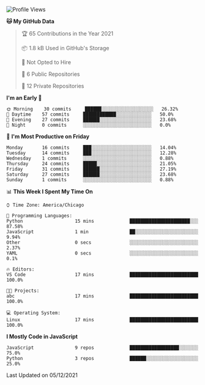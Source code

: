 <!--START_SECTION:waka-->
![Profile Views](http://img.shields.io/badge/Profile%20Views-355-blue)

**🐱 My GitHub Data** 

> 🏆 65 Contributions in the Year 2021
 > 
> 📦 1.8 kB Used in GitHub's Storage 
 > 
> 🚫 Not Opted to Hire
 > 
> 📜 6 Public Repositories 
 > 
> 🔑 12 Private Repositories  
 > 
**I'm an Early 🐤** 

```text
🌞 Morning    30 commits     ██████░░░░░░░░░░░░░░░░░░░   26.32% 
🌆 Daytime    57 commits     ████████████░░░░░░░░░░░░░   50.0% 
🌃 Evening    27 commits     ██████░░░░░░░░░░░░░░░░░░░   23.68% 
🌙 Night      0 commits      ░░░░░░░░░░░░░░░░░░░░░░░░░   0.0%

```
📅 **I'm Most Productive on Friday** 

```text
Monday       16 commits     ███░░░░░░░░░░░░░░░░░░░░░░   14.04% 
Tuesday      14 commits     ███░░░░░░░░░░░░░░░░░░░░░░   12.28% 
Wednesday    1 commits      ░░░░░░░░░░░░░░░░░░░░░░░░░   0.88% 
Thursday     24 commits     █████░░░░░░░░░░░░░░░░░░░░   21.05% 
Friday       31 commits     ██████░░░░░░░░░░░░░░░░░░░   27.19% 
Saturday     27 commits     ██████░░░░░░░░░░░░░░░░░░░   23.68% 
Sunday       1 commits      ░░░░░░░░░░░░░░░░░░░░░░░░░   0.88%

```


📊 **This Week I Spent My Time On** 

```text
⌚︎ Time Zone: America/Chicago

💬 Programming Languages: 
Python                   15 mins             ██████████████████████░░░   87.58% 
JavaScript               1 min               ██░░░░░░░░░░░░░░░░░░░░░░░   9.94% 
Other                    0 secs              ░░░░░░░░░░░░░░░░░░░░░░░░░   2.37% 
YAML                     0 secs              ░░░░░░░░░░░░░░░░░░░░░░░░░   0.1%

🔥 Editors: 
VS Code                  17 mins             █████████████████████████   100.0%

🐱‍💻 Projects: 
abc                      17 mins             █████████████████████████   100.0%

💻 Operating System: 
Linux                    17 mins             █████████████████████████   100.0%

```

**I Mostly Code in JavaScript** 

```text
JavaScript               9 repos             ██████████████████░░░░░░░   75.0% 
Python                   3 repos             ██████░░░░░░░░░░░░░░░░░░░   25.0%

```



 Last Updated on 05/12/2021
<!--END_SECTION:waka-->
